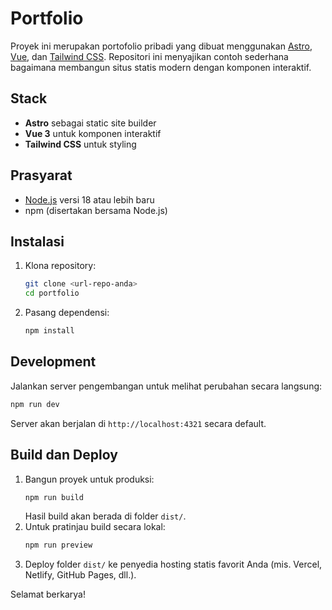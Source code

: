 # Portfolio

Proyek ini merupakan portofolio pribadi yang dibuat menggunakan [Astro](https://astro.build/), [Vue](https://vuejs.org/), dan [Tailwind CSS](https://tailwindcss.com/). Repositori ini menyajikan contoh sederhana bagaimana membangun situs statis modern dengan komponen interaktif.

## Stack
- **Astro** sebagai static site builder
- **Vue 3** untuk komponen interaktif
- **Tailwind CSS** untuk styling

## Prasyarat
- [Node.js](https://nodejs.org/) versi 18 atau lebih baru
- npm (disertakan bersama Node.js)

## Instalasi
1. Klona repository:
   ```bash
   git clone <url-repo-anda>
   cd portfolio
   ```
2. Pasang dependensi:
   ```bash
   npm install
   ```

## Development
Jalankan server pengembangan untuk melihat perubahan secara langsung:
```bash
npm run dev
```
Server akan berjalan di `http://localhost:4321` secara default.

## Build dan Deploy
1. Bangun proyek untuk produksi:
   ```bash
   npm run build
   ```
   Hasil build akan berada di folder `dist/`.
2. Untuk pratinjau build secara lokal:
   ```bash
   npm run preview
   ```
3. Deploy folder `dist/` ke penyedia hosting statis favorit Anda (mis. Vercel, Netlify, GitHub Pages, dll.).

Selamat berkarya!
